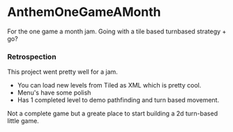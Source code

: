 # AnthemOneGameAMonth
For the one game a month jam. Going with a tile based turnbased strategy + go?

### Retrospection
This project went pretty well for a jam. 
- You can load new levels from Tiled as XML which is pretty cool.
- Menu's have some polish
- Has 1 completed level to demo pathfinding and turn based movement. 

Not a complete game but a greate place to start building a 2d turn-based little game.
